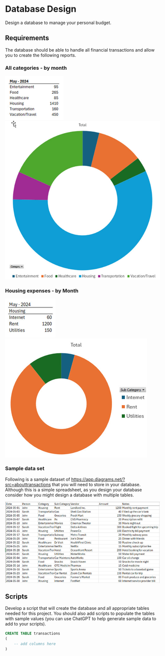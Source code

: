 # Database Design

Design a database to manage your personal budget.

## Requirements

The database should be able to handle all financial transactions and allow you to create the following reports.

### All categories - by month

![Categories Summary](images/categories-summary.jpg "Categories Summary")
![Categories Pie](images/categories-pie.jpg "Categories Pie")

### Housing expenses - by Month

![Housing by month](images/housing-subcategories.jpg "Housing Subcategories")
![Housing by month Pie](images/housing-subcategories-pie.jpg "Housing by month Pie")

### Sample data set

Following is a sample dataset of https://app.diagrams.net/?src=abouttransactions that you will need to store in your database. Although this is a simple spreadsheet, as you design your database consider how you might design a database with multiple tables.

![Dataset](images/sample-dataset.jpg "Sample Dataset")

## Scripts

Develop a script that will create the database and all appropriate tables needed for this project. You should also add scripts to populate the tables with sample values (you can use ChatGPT to help generate sample data to add to your scripts).

```sql
CREATE TABLE transactions
(
    -- add columns here
)
```
